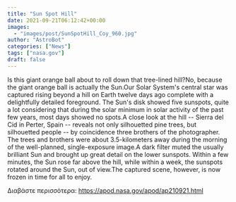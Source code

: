 ```yaml
---
title: "Sun Spot Hill"
date: 2021-09-21T06:12:42+00:00
images:
  - "images/post/SunSpotHill_Coy_960.jpg"
author: "AstroBot"
categories: ["News"]
tags: ["nasa.gov"]
draft: false
---
```


Is this giant orange ball about to roll down that tree-lined hill?No, because the giant orange ball is actually the Sun.Our Solar System's central star was captured rising beyond a hill on Earth twelve days ago complete with a delightfully detailed foreground. The Sun's disk showed five sunspots, quite a lot considering that during the solar minimum in solar activity of the past few years, most days showed no spots.A close look at the hill -- Sierra del Cid in Perter, Spain -- reveals not only silhouetted pine trees, but silhouetted people -- by coincidence three brothers of the photographer. The trees and brothers were about 3.5-kilometers away during the morning of the well-planned, single-exposure image.A dark filter muted the usually brilliant Sun and brought up great detail on the lower sunspots. Within a few minutes, the Sun rose far above the hill, while within a week, the sunspots rotated around the Sun, out of view.The captured scene, however, is now frozen in time for all to enjoy.

Διαβάστε περισσότερα: https://apod.nasa.gov/apod/ap210921.html
